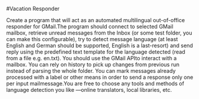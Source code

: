 #Vacation Responder

  Create a program that will act as an automated multilingual out-of-office responder for GMail.The program should connect to selected GMail mailbox, retrieve unread messages from the Inbox (or some test  folder,  you  can  make  this  configurable),  try  to detect  message  language  (at  least English and German should be supported, English is a last-resort) and send reply using the predefined text template for the language detected (read from a file e.g. en.txt). You should use the GMail APIto interact with a mailbox. You can rely on history to pick up changes from previous run instead of parsing the whole folder. You can mark messages already processed with a label or other means in order to send a response only one per input mailmessage.You are free to choose any tools and methods of language detection you like —online translators, local libraries, etc.
